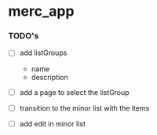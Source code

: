 # merc_app

### TODO's

- [ ] add listGroups 
    - name
    - description

- [ ] add a page to select the listGroup
- [ ] transition to the minor list with the items

- [ ] add edit in minor list
